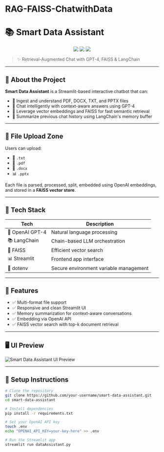 # RAG-FAISS-ChatwithData

# 📚 Smart Data Assistant

<div align="center">
  <img src="https://img.shields.io/badge/Powered%20By-GPT--4-green?style=flat-square&logo=openai" />
  <img src="https://img.shields.io/badge/Built%20With-Streamlit-orange?style=flat-square&logo=streamlit" />
  <img src="https://img.shields.io/badge/Tech%20Stack-LangChain%20%7C%20FAISS%20%7C%20OpenAI-blueviolet?style=flat-square" />
</div>

> ✨ Retrieval-Augmented Chat with GPT-4, FAISS & LangChain

---

## 🚀 About the Project

**Smart Data Assistant** is a Streamlit-based interactive chatbot that can:
- 📄 Ingest and understand PDF, DOCX, TXT, and PPTX files
- 💬 Chat intelligently with context-aware answers using GPT-4
- 🧠 Leverage vector embeddings and FAISS for fast semantic retrieval
- 🔄 Summarize previous chat history using LangChain's memory buffer

---

## 📂 File Upload Zone

Users can upload:
- 📝 `.txt`
- 📄 `.pdf`
- 🧾 `.docx`
- 📊 `.pptx`

Each file is parsed, processed, split, embedded using OpenAI embeddings, and stored in a **FAISS vector store**.

---

## 🧠 Tech Stack

| Tech | Description |
|------|-------------|
| 🧠 OpenAI GPT-4 | Natural language processing |
| 📚 LangChain | Chain-based LLM orchestration |
| 📁 FAISS | Efficient vector search |
| 📊 Streamlit | Frontend app interface |
| 🔐 dotenv | Secure environment variable management |

---

## 🧪 Features

- ✅ Multi-format file support
- ✅ Responsive and clean Streamlit UI
- ✅ Memory summarization for context-aware conversations
- ✅ Embedding via OpenAI API
- ✅ FAISS vector search with top-k document retrieval

---

## 🖥️ UI Preview

![Smart Data Assistant UI Preview](https://ragpoweredchatwithdata.streamlit.app/) <!-- Replace with actual screenshot URL -->

---

## 🔧 Setup Instructions

```bash
# Clone the repository
git clone https://github.com/your-username/smart-data-assistant.git
cd smart-data-assistant

# Install dependencies
pip install -r requirements.txt

# Set your OpenAI API key
touch .env
echo "OPENAI_API_KEY=your-key-here" >> .env

# Run the Streamlit app
streamlit run dataAssistant.py
